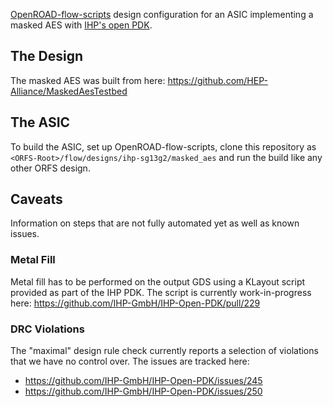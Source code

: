 [OpenROAD-flow-scripts](https://github.com/The-OpenROAD-Project/OpenROAD-flow-scripts) design configuration for an ASIC implementing a masked AES with [IHP's open PDK](https://github.com/IHP-GmbH/IHP-Open-PDK).

## The Design

The masked AES was built from here: https://github.com/HEP-Alliance/MaskedAesTestbed

## The ASIC

To build the ASIC, set up OpenROAD-flow-scripts, clone this repository as `<ORFS-Root>/flow/designs/ihp-sg13g2/masked_aes` and run the build like any other ORFS design.

## Caveats

Information on steps that are not fully automated yet as well as known issues.

### Metal Fill

Metal fill has to be performed on the output GDS using a KLayout script provided as part of the IHP PDK. The script is currently work-in-progress here: https://github.com/IHP-GmbH/IHP-Open-PDK/pull/229

### DRC Violations

The "maximal" design rule check currently reports a selection of violations that we have no control over. The issues are tracked here:

- https://github.com/IHP-GmbH/IHP-Open-PDK/issues/245
- https://github.com/IHP-GmbH/IHP-Open-PDK/issues/250

